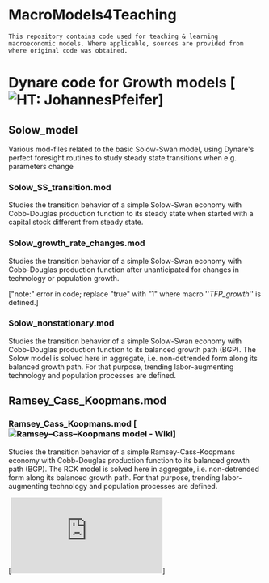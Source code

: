 # MacroModels4Teaching
 
`This repository contains code used for teaching & learning macroeconomic models. Where applicable, sources are provided from where original code was obtained.`

# Dynare code for Growth models [![HT: JohannesPfeifer](https://github.com/JohannesPfeifer/DSGE_mod)]

## Solow_model

Various mod-files related to the basic Solow-Swan model, using Dynare's perfect
foresight routines to study steady state transitions when e.g. parameters change

### Solow_SS_transition.mod 
Studies the transition behavior of a simple Solow-Swan economy with Cobb-Douglas 
production function to its steady state when started with a capital stock different
from steady state.

### Solow_growth_rate_changes.mod 
Studies the transition behavior of a simple Solow-Swan economy with Cobb-Douglas production 
function after unanticipated for changes in technology or population growth.

["note:" error in code; replace "true" with "1" where macro ''*TFP_growth*'' is defined.]

### Solow_nonstationary.mod 
Studies the transition behavior of a simple Solow-Swan economy with Cobb-Douglas production function to its balanced growth path (BGP). The Solow model is solved here in aggregate, i.e. non-detrended form along its balanced growth path. For that purpose, trending labor-augmenting technology and population processes are defined.

## Ramsey_Cass_Koopmans.mod

### Ramsey_Cass_Koopmans.mod [![Ramsey–Cass–Koopmans model - Wiki](https://en.wikipedia.org/wiki/Ramsey%E2%80%93Cass%E2%80%93Koopmans_model)]
Studies the transition behavior of a simple Ramsey-Cass-Koopmans economy with Cobb-Douglas production function to its balanced growth path (BGP). The RCK model is solved here in aggregate,  i.e. non-detrended form along its balanced growth path. For that purpose, trending labor-augmenting technology and population processes are defined.

[![Simulating the Ramsey-Cass-Koopmans Model Using MATLAB and Simulink](https://www.mathworks.com/company/technical-articles/simulating-the-ramsey-cass-koopmans-model-using-matlab-and-simulink.html)]
